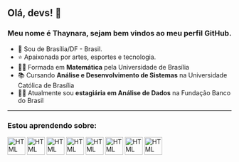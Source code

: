 ## Olá, devs! 👋​
### Meu nome é Thaynara, sejam bem vindos ao meu perfil GitHub. 

- 📍  Sou de Brasília/DF - Brasil.
- ⭐ Apaixonada por artes, esportes e tecnologia.
- 👩‍🎓 Formada em **Matemática** pela Universidade de Brasília
- 📚 Cursando **Análise e Desenvolvimento de Sistemas** na Universidade Católica de Brasília
- 👩‍💻 Atualmente sou **estagiária em Análise de Dados** na Fundação Banco do Brasil

---

### Estou aprendendo sobre:
<img src="https://github.com/thaynararm/thaynararm/assets/132159643/44eab3cf-b114-44d8-b9cf-fc4ae52069f1" alt="HTML" height="40" width="auto"> <img src="https://github.com/thaynararm/thaynararm/assets/132159643/4535445a-b9b2-4585-906b-ba4625886085" alt="HTML" height="40" width="auto"> <img src="https://github.com/thaynararm/thaynararm/assets/132159643/6dc6baf5-4c2c-4c14-8914-a969f2276079" alt="HTML" height="40" width="auto"> <img src="https://github.com/thaynararm/thaynararm/assets/132159643/5ecadfe3-0dad-40b8-8e26-f5ffbe7874e6" alt="HTML" height="40" width="auto"> <img src="https://github.com/thaynararm/thaynararm/assets/132159643/6dd529ea-6d54-4232-820d-bfa588142634" alt="HTML" height="40" width="auto"> <img src="https://github.com/thaynararm/thaynararm/assets/132159643/9bc283ee-8174-45c6-9890-ca47558b132c" alt="HTML" height="40" width="auto"> <img src="https://github.com/thaynararm/thaynararm/assets/132159643/ce325228-02f5-46bb-8d06-eca9ac4b9584" alt="HTML" height="40" width="auto"> <img src="https://github.com/thaynararm/thaynararm/assets/132159643/d1539f30-1210-45d5-99ed-723c729966dd" alt="HTML" height="40" width="auto">

